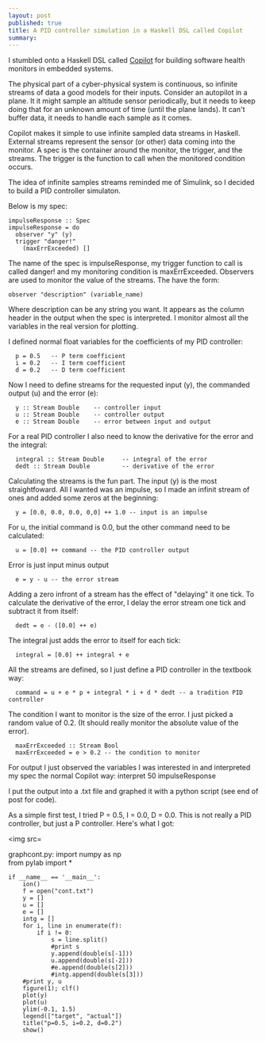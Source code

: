 ```yaml
---
layout: post
published: true
title: A PID controller simulation in a Haskell DSL called Copilot
summary: 
---
```


I stumbled onto a Haskell DSL called [Copilot](http://leepike.github.com/Copilot/) 
for building software health monitors in embedded systems.

The physical part of a cyber-physical system is continuous, so infinite streams
of data a good models for their inputs.  Consider an autopilot in a plane.  It
it might sample an altitude sensor periodically, but it needs to keep doing that for
an unknown amount of time (until the plane lands).  It can't buffer data, it 
needs to handle each sample as it comes.

Copilot makes it simple to use infinite sampled data streams in Haskell.  External
streams represent the sensor (or other) data coming into the monitor.  A spec
is the container around the monitor, the trigger, and the streams.  The trigger
is the function to call when the monitored condition occurs.

The idea of infinite samples streams reminded me of Simulink, so I decided to build
a PID controller simulaton.

Below is my spec:

    impulseResponse :: Spec                                                            
    impulseResponse = do                                                               
      observer "y" (y)                                                                 
      trigger "danger!"                                                                
        (maxErrExceeded) []                                                            

The name of the spec is impulseResponse, my trigger function to call is
called danger! and my monitoring condition is maxErrExceeded.  Observers
are used to monitor the value of the streams.  The have the form:

    observer "description" (variable_name)

Where description can be any string you want.  It appears as the column header
in the output when the spec is interpreted.  I monitor almost all the variables 
in the real version for plotting.

I defined normal float variables for the coefficients of my PID controller:

      p = 0.5   -- P term coefficient
      i = 0.2   -- I term coefficient
      d = 0.2   -- D term coefficient

Now I need to define streams for the requested input (y), the commanded output
(u) and the error (e):

      y :: Stream Double    -- controller input
      u :: Stream Double    -- controller output
      e :: Stream Double    -- error between input and output

For a real PID controller I also need to know the derivative for the error and
the integral:

      integral :: Stream Double     -- integral of the error
      dedt :: Stream Double         -- derivative of the error

Calculating the streams is the fun part.  The input (y) is the most straightfoward.
All I wanted was an impulse, so I made an infinit stream of ones and added
some zeros at the beginning:

      y = [0.0, 0.0, 0.0, 0,0] ++ 1.0 -- input is an impulse

For u, the initial command is 0.0, but the other command need to be calculated:

      u = [0.0] ++ command -- the PID controller output

Error is just input minus output

      e = y - u -- the error stream

Adding a zero infront of a stream has the effect of "delaying" it one tick.
To calculate the derivative of the error, I delay the error stream one tick
and subtract it from itself:

      dedt = e - ([0.0] ++ e)

The integral just adds the error to itself for each tick:

      integral = [0.0] ++ integral + e

All the streams are defined, so I just define a PID controller in the 
textbook way:

      command = u + e * p + integral * i + d * dedt -- a tradition PID controller

The condition I want to monitor is the size of the error.  I just picked a random
value of 0.2.  (It should really monitor the absolute value of the error).

      maxErrExceeded :: Stream Bool
      maxErrExceeded = e > 0.2 -- the condition to monitor

For output I just observed the variables I was interested in and interpreted
my spec the normal Copilot way:
    interpret 50 impulseResponse

I put the output into a .txt file and graphed it with a python script (see end
of post for code).

As a simple first test, I tried P = 0.5, I = 0.0, D = 0.0.  This is not really
a PID controller, but just a P controller.  Here's what I got:

<img src=
  

graphcont.py:
    import numpy as np                                                                 
    from pylab import *                                                                
                                                                                       
    if __name__ == '__main__':                                                         
        ion()                                                                          
        f = open("cont.txt")                                                           
        y = []                                                                         
        u = []                                                                         
        e = []                                                                         
        intg = []                                                                      
        for i, line in enumerate(f):                                                   
            if i != 0:                                                                 
                s = line.split()                                                       
                #print s                                                                                
                y.append(double(s[-1]))                                                
                u.append(double(s[-2]))                                                
                #e.append(double(s[2]))                                                
                #intg.append(double(s[3]))                                             
        #print y, u                                                                    
        figure(1); clf()                                                               
        plot(y)                                                                        
        plot(u)                                                                        
        ylim(-0.1, 1.5)                                                                
        legend(["target", "actual"])                                                   
        title("p=0.5, i=0.2, d=0.2")                                                   
        show()
